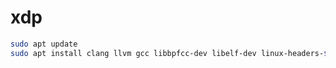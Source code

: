 # xdp

```bash
sudo apt update
sudo apt install clang llvm gcc libbpfcc-dev libelf-dev linux-headers-$(uname -r)
```

